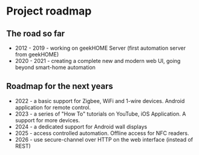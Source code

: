 # Project roadmap

## The road so far
- 2012 - 2019 - working on geekHOME Server (first automation server from geekHOME)
- 2020 - 2021 - creating a complete new and modern web UI, going beyond smart-home automation

## Roadmap for the next years

- 2022 - a basic support for Zigbee, WiFi and 1-wire devices. Android application for remote control.
- 2023 - a series of "How To" tutorials on YouTube, iOS Application. A support for more devices.
- 2024 - a dedicated support for Android wall displays
- 2025 - access controlled automation. Offline access for NFC readers.
- 2026 - use secure-channel over HTTP on the web interface (instead of REST)